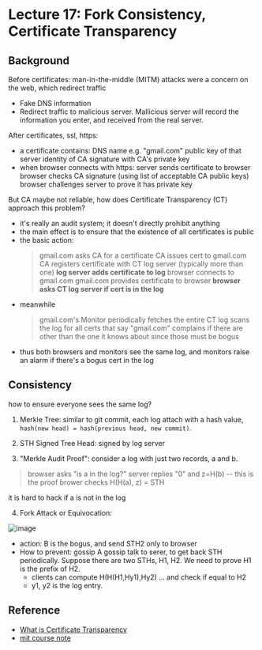 # Lecture 17: Fork Consistency, Certificate Transparency


## Background

Before certificates:
man-in-the-middle (MITM) attacks were a concern on the web, which redirect traffic
  - Fake DNS information
  - Redirect traffic to malicious server. Mallicious server will record the information you enter, and received from the real server.


After certificates, ssl, https:
- a certificate contains:
   DNS name e.g. "gmail.com"
   public key of that server
   identity of CA
   signature with CA's private key  
- when browser connects with https:
     server sends certificate to browser
     browser checks CA signature (using list of acceptable CA public keys)
     browser challenges server to prove it has private key

But CA maybe not reliable, how does Certificate Transparency (CT) approach this problem?
- it's really an audit system; it doesn't directly prohibit anything
- the main effect is to ensure that the existence of all certificates is public
- the basic action:
  > gmail.com asks CA for a certificate
  CA issues cert to gmail.com
  CA registers certificate with CT log server (typically more than one)
  **log server adds certificate to log**
  browser connects to gmail.com
  gmail.com provides certificate to browser
  **browser asks CT log server if cert is in the log**
- meanwhile
  > gmail.com's Monitor periodically fetches the entire CT log
  scans the log for all certs that say "gmail.com"
  complains if there are other than the one it knows about
  since those must be bogus
- thus both browsers and monitors see the same log,
  and monitors raise an alarm if there's a bogus cert in the log

## Consistency
how to ensure everyone sees the same log?

1. Merkle Tree: similar to git commit, each log attach with a hash value, `hash(new head) = hash(previous head, new commit)`.

2. STH Signed Tree Head: signed by log server

3. "Merkle Audit Proof":
consider a log with just two records, a and b.
  > browser asks "is a in the log?"
    server replies "0" and z=H(b) -- this is the proof
    brower checks H(H(a), z) = STH

  it is hard to hack if a is not in the log


4. Fork Attack or Equivocation:

![image](https://user-images.githubusercontent.com/11788053/103402909-256fc880-4b03-11eb-92f2-abf7d855d822.png)
  - action:
  B is the bogus, and send STH2 only to browser
  - How to prevent: gossip
    A gossip talk to serer, to get back STH periodically.
    Suppose there are two STHs, H1, H2.
    We need to prove H1 is the prefix of H2.
      + clients can compute H(H(H1,Hy1),Hy2) ... and check if equal to H2
      + y1, y2 is the log entry.

## Reference
- [What is Certificate Transparency](https://www.certificate-transparency.org/what-is-ct)
- [mit course note](https://pdos.csail.mit.edu/6.824/notes/l-ct.txt)
